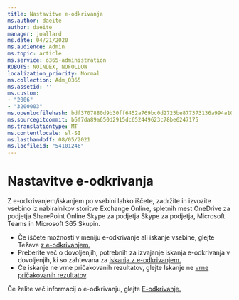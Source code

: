 ```yaml
---
title: Nastavitve e-odkrivanja
ms.author: daeite
author: daeite
manager: joallard
ms.date: 04/21/2020
ms.audience: Admin
ms.topic: article
ms.service: o365-administration
ROBOTS: NOINDEX, NOFOLLOW
localization_priority: Normal
ms.collection: Adm_O365
ms.assetid: ''
ms.custom:
- "2006"
- "3200003"
ms.openlocfilehash: bdf3707880d9b30ff6452a769bc0d2725be877373136a994a108e92d56d7b577
ms.sourcegitcommit: b5f7da89a650d2915dc652449623c78be6247175
ms.translationtype: MT
ms.contentlocale: sl-SI
ms.lasthandoff: 08/05/2021
ms.locfileid: "54101246"
---
```

# <a name="ediscovery-settings"></a>Nastavitve e-odkrivanja

Z e-odkrivanjem/iskanjem po vsebini lahko iščete, zadržite in izvozite vsebino iz nabiralnikov storitve Exchange Online, spletnih mest OneDrive za podjetja SharePoint Online Skype za podjetja Skype za podjetja, Microsoft Teams in Microsoft 365 Skupin.

- Če iščete možnosti v meniju e-odkrivanje ali iskanje vsebine, glejte Težave [z e-odkrivanjem.](https://docs.microsoft.com/alchemyinsights/ediscovery-issues)
- Preberite več o dovoljenjih, potrebnih za izvajanje iskanja e-odkrivanja v dovoljenjih, ki so zahtevana za [iskanja z e-odkrivanjem.](https://docs.microsoft.com/alchemyinsights/permissions-required-for-ediscovery-searches)
- Če iskanje ne vrne pričakovanih rezultatov, glejte Iskanje ne [vrne pričakovanih rezultatov](https://docs.microsoft.com/alchemyinsights/search-not-returning-expected-results).

Če želite več informacij o e-odkrivanju, glejte [E-odkrivanje.](https://docs.microsoft.com/microsoft-365/compliance/ediscovery)
